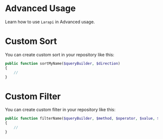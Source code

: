 # Advanced Usage

Learn how to use `Larapi` in Advanced usage.

# Custom Sort

You can create custom sort in your repository like this:

```php
public function sortMyName($queryBuilder, $direction)
{
    // 
}
```

# Custom Filter

You can create custom filter in your repository like this:

```php
public function filterName($queryBuilder, $method, $operator, $value, $clauseOperator, $or)
{
    // 
}
```